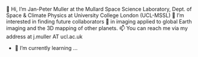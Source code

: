 👋 Hi, I’m Jan-Peter Muller at the Mullard Space Science Laboratory, Dept. of Space & Climate Physics at University College London (UCL-MSSL)
👀 I’m interested in finding future collaborators 💞️ in imaging applied to global Earth imaging and the 3D mapping of other planets.
📫 You can reach me via my address at j.muller AT ucl.ac.uk
- 🌱 I’m currently learning ...

<!---
jpalm66/jpalm66 is a ✨ special ✨ repository because its `README.md` (this file) appears on your GitHub profile.
You can click the Preview link to take a look at your changes.
--->
